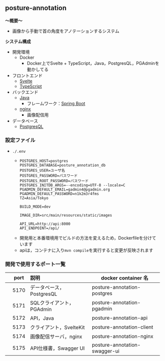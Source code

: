 ## posture-annotation

**〜概要〜**

- 画像から手動で首の角度をアノテーションするシステム

**システム構成**

- 開発環境
  - Docker
    - Docker上でSvelte + TypeScript，Java，PostgresQL，PGAdminを動かしてる
- フロントエンド
  - [Svelte](https://svelte.dev/)
  - [TypeScript](https://www.typescriptlang.org/)
- バックエンド
  - [Java](https://www.java.com/)
    - フレームワーク：[Spring Boot](https://spring.io/)
  - [nginx](https://nginx.org/en/)
    - 画像配信用
- データベース
  - [PostgresQL](https://www.postgresql.org/)

### 設定ファイル
- `./.env`
  - ```
    POSTGRES_HOST=postgres
    POSTGRES_DATABASE=posture_annotation_db
    POSTGRES_USER=ユーザ名
    POSTGRES_PASSWORD=パスワード
    POSTGRES_ROOT_PASSWORD=パスワード
    POSTGRES_INITDB_ARGS=--encoding=UTF-8 --locale=C
    PGADMIN_DEFAULT_EMAIL=gadmin4@pgadmin.org
    PGADMIN_DEFAULT_PASSWORD=n1k2m3r4fms
    TZ=Asia/Tokyo

    BUILD_MODE=dev

    IMAGE_DIR=src/main/resources/static/images

    API_URL=http://api:8000
    API_ENDPOINT=/api/
    ```
  - 開発用と本番環境用でビルドの方法を変えるため，Dockerfileを分けています
  - apiは，コンテナに入り`mvn compile`を実行すると変更が反映されます

### 開発で使用するポート一覧

|     | port | 説明                           | docker container 名 |
| :-: | ---- | :----------------------------- | ------------------- |
|     | 5170 | データベース，PostgresQL            | posture-annotation-postgres       |
|     | 5171 | SQLクライアント，PGAdmin                        | posture-annotation-pgadmin          |
|     | 5172 | API，Java         | posture-annotation-api        |
|     | 5173 | クライアント，SvelteKit | posture-annotation-client   |
|     | 5174 | 画像配信サーバ，nginx | posture-annotation-nginx   |
|     | 5175 | API仕様書，Swagger UI | posture-annotation-swagger-ui   |
